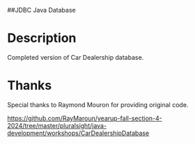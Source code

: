 ##JDBC Java Database

# Description

Completed version of Car Dealership database.

# Thanks

Special thanks to Raymond Mouron for providing original code.

https://github.com/RayMaroun/yearup-fall-section-4-2024/tree/master/pluralsight/java-development/workshops/CarDealershipDatabase